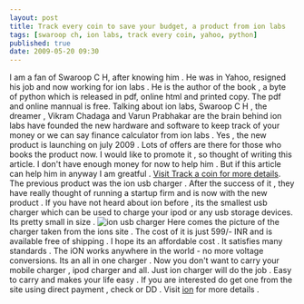 ```yaml
---
layout: post
title: Track every coin to save your budget, a product from ion labs
tags: [swaroop ch, ion labs, track every coin, yahoo, python]
published: true
date: 2009-05-20 09:30
---
```

I am a fan of Swaroop C H, after knowing him . He was in Yahoo, resigned his job and now working for ion labs . He is the author of the book , a byte of python which is released in pdf, online html and printed copy. The pdf and online mannual is free.  Talking about ion labs, Swaroop C H , the dreamer , Vikram Chadaga and Varun Prabhakar are the brain behind ion labs have founded the new hardware and software to keep track of your money or we can say finance calculator from ion labs . Yes , the new product is launching on july 2009 . Lots of offers are there for those who books the product now. I would like to promote it , so thought of writing this article. I don't have enough money for now to help him . But if this article can help him in anyway I am greatful . [Visit Track a coin for more details](http://www.trackeverycoin.com/ "Track every coin to save your budget").  The previous product was the ion usb charger . After the success of it , they have really thought of running a startup firm and is now with the new product . If you have not heard about ion before , its the smallest usb charger which can be used to charge your ipod or any usb storage devices. Its pretty small in size .  ![ion usb charger](http://farm3.static.flickr.com/2423/3551926824_0f7ec0dbf3.jpg?v=0 "ion usb charger") Here comes the picture of the charger taken from the ions site . The cost of it is just 599/- INR and is available free of shipping . I hope its an affordable cost . It satisfies many standards . The iON works anywhere in the world - no more voltage conversions. Its an all in one charger . Now you don't want to carry your mobile charger , ipod charger and all. Just ion charger will do the job . Easy to carry and makes your life easy . If you are interested do get one from the site using direct payment , check or DD . Visit [ion](http://ion.co.in/ "ion the usb charger") for more details .     
